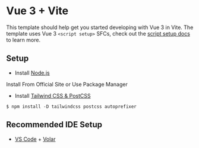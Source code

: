 # Vue 3 + Vite

This template should help get you started developing with Vue 3 in Vite. The template uses Vue 3 `<script setup>` SFCs, check out the [script setup docs](https://v3.vuejs.org/api/sfc-script-setup.html#sfc-script-setup) to learn more.


## Setup
- Install [Node.js](https://nodejs.org/en/download/)

Install From Official Site or Use Package Manager

- Install [Tailwind CSS & PostCSS](https://tailwindcss.com/docs/installation)
```
$ npm install -D tailwindcss postcss autoprefixer
```

## Recommended IDE Setup

- [VS Code](https://code.visualstudio.com/) + [Volar](https://marketplace.visualstudio.com/items?itemName=Vue.volar)
